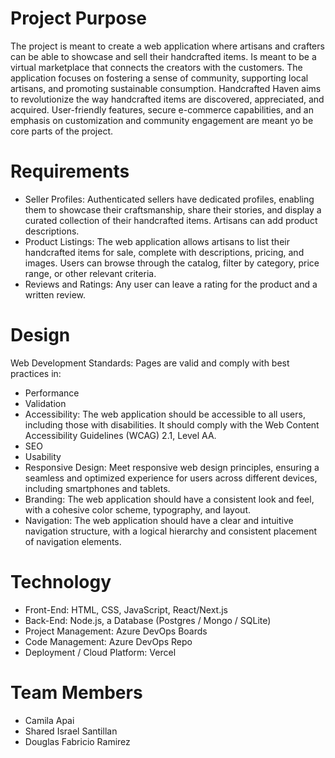 # Project Purpose
The project is meant to create a web application where artisans and crafters can be able to showcase and sell their handcrafted items. Is meant to be a virtual marketplace that connects the creators with the customers. 
The application focuses on fostering a sense of community, supporting local artisans, and promoting sustainable consumption. Handcrafted Haven aims to revolutionize the way handcrafted items are discovered, appreciated, and acquired. 
User-friendly features, secure e-commerce capabilities, and an emphasis on customization and community engagement are meant yo be core parts of the project.

# Requirements
- Seller Profiles: Authenticated sellers have dedicated profiles, enabling them to showcase their craftsmanship, share their stories, and display a curated collection of their handcrafted items. Artisans can add product descriptions.
- Product Listings: The web application allows artisans to list their handcrafted items for sale, complete with descriptions, pricing, and images.
Users can browse through the catalog, filter by category, price range, or other relevant criteria.
- Reviews and Ratings: Any user can leave a rating for the product and a written review.


# Design
Web Development Standards: Pages are valid and comply with best practices in:
- Performance
- Validation
- Accessibility: The web application should be accessible to all users, including those with disabilities. It should comply with the Web Content Accessibility Guidelines (WCAG) 2.1, Level AA.
- SEO
- Usability
- Responsive Design: Meet responsive web design principles, ensuring a seamless and optimized experience for users across different devices, including smartphones and tablets.
- Branding: The web application should have a consistent look and feel, with a cohesive color scheme, typography, and layout.
- Navigation: The web application should have a clear and intuitive navigation structure, with a logical hierarchy and consistent placement of navigation elements.

# Technology
- Front-End: HTML, CSS, JavaScript, React/Next.js
- Back-End: Node.js, a Database (Postgres / Mongo / SQLite)
- Project Management: Azure DevOps Boards
- Code Management: Azure DevOps Repo
- Deployment / Cloud Platform: Vercel

# Team Members
- Camila Apai
- Shared Israel Santillan
- Douglas Fabricio Ramirez
